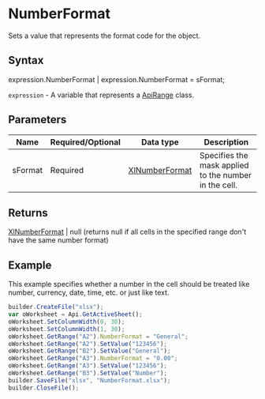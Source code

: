 # NumberFormat

Sets a value that represents the format code for the object.

## Syntax

expression.NumberFormat &#124; expression.NumberFormat = sFormat;

`expression` - A variable that represents a [ApiRange](../ApiRange.md) class.

## Parameters

| **Name** | **Required/Optional** | **Data type** | **Description** |
| ------------- | ------------- | ------------- | ------------- |
| sFormat | Required | [XlNumberFormat](../../../Enumerations/XlNumberFormat.md) | Specifies the mask applied to the number in the cell. |

## Returns

[XlNumberFormat](../../../Enumerations/XlNumberFormat.md) &#124; null (returns null if all cells in the specified range don't have the same number format)

## Example

This example specifies whether a number in the cell should be treated like number, currency, date, time, etc. or just like text.

```javascript
builder.CreateFile("xlsx");
var oWorksheet = Api.GetActiveSheet();
oWorksheet.SetColumnWidth(0, 30);
oWorksheet.SetColumnWidth(1, 30);
oWorksheet.GetRange("A2").NumberFormat = "General";
oWorksheet.GetRange("A2").SetValue("123456");
oWorksheet.GetRange("B2").SetValue("General");
oWorksheet.GetRange("A3").NumberFormat = "0.00";
oWorksheet.GetRange("A3").SetValue("123456");
oWorksheet.GetRange("B3").SetValue("Number");
builder.SaveFile("xlsx", "NumberFormat.xlsx");
builder.CloseFile();
```